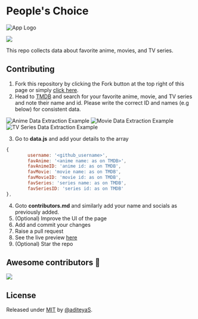 # People's Choice

![App Logo](https://github.com/aditeyaS/peoples-choice/blob/main/assets/favicon.png)

<a href="https://aditeyas.github.io/peoples-choice/" aria-label="See Current Stats"><img src="https://img.shields.io/badge/see_current_stats-green?style=for-the-badge"/>
</a>

This repo collects data about favorite anime, movies, and TV series.

## Contributing

1. Fork this repository by clicking the Fork button at the top right of this page or simply [click here](https://github.com/aditeyaS/peoples-choice/fork).
2. Head to [TMDB](https://www.themoviedb.org/) and search for your favorite anime, movie, and TV series and note their name and id. Please write the correct ID and names (e.g below) for consistent data.

![Anime Data Extraction Example](https://github.com/aditeyaS/peoples-choice/blob/main/assets/anime.png)
![Movie Data Extraction Example](https://github.com/aditeyaS/peoples-choice/blob/main/assets/movie.png)
![TV Series Data Extraction Example](https://github.com/aditeyaS/peoples-choice/blob/main/assets/tv-series.png)

3. Go to **data.js** and add your details to the array
```javascript
{
        username: '<github_username>',
        favAnime: '<anime name: as on TMDB>',
        favAnimeID: 'anime id: as on TMDB',
        favMovie: 'movie name: as on TMDB',
        favMovieID: 'movie id: as on TMDB',
        favSeries: 'series name: as on TMDB',
        favSeriesID: 'series id: as on TMDB'
},
```
4. Goto **contributors.md** and similarly add your name and socials as previously added.
5. (Optional) Improve the UI of the page
6. Add and commit your changes
7. Raise a pull request
8. See the live preview [here](https://aditeyas.github.io/peoples-choice/)
8. (Optional) Star the repo

## Awesome contributors 🤩
<a href="https://github.com/aditeyas/peoples-choice/graphs/contributors">
  <img src="https://contributors-img.web.app/image?repo=aditeyaS/peoples-choice" />
</a>

## License

Released under [MIT](/LICENSE) by [@aditeyaS](https://github.com/aditeyaS).